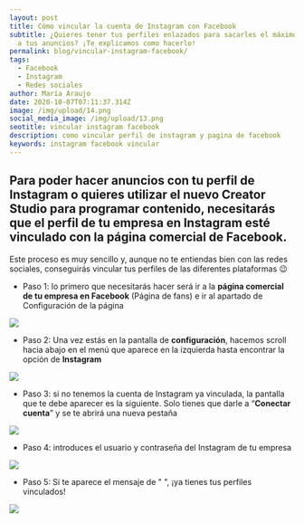 ```yaml
---
layout: post
title: Cómo vincular la cuenta de Instagram con Facebook
subtitle: ¿Quieres tener tus perfiles enlazados para sacarles el máximo provecho
  a tus anuncios? ¡Te explicamos como hacerlo!
permalink: blog/vincular-instagram-facebook/
tags:
  - Facebook
  - Instagram
  - Redes sociales
author: María Araujo
date: 2020-10-07T07:11:37.314Z
image: /img/upload/14.png
social_media_image: /img/upload/13.png
seotitle: vincular instagram facebook
description: como vincular perfil de instagram y pagina de facebook
keywords: instagram facebook vincular
---
```

## Para poder hacer anuncios con tu perfil de Instagram o quieres utilizar el nuevo Creator Studio para programar contenido, necesitarás que el perfil de tu empresa en Instagram esté vinculado con la página comercial de Facebook.

Este proceso es muy sencillo y, aunque no te entiendas bien con las redes sociales, conseguirás vincular tus perfiles de las diferentes plataformas 😉

* Paso 1: lo primero que necesitarás hacer será ir a la **página comercial de tu empresa en Facebook** (Página de fans) e ir al apartado de Configuración de la página

![](https://lh3.googleusercontent.com/Tp3PC5yUHz108YEIM47VRx_Z-VAOvX7uRUck3Ib5tLZRHwWNGYvndVjimACKD5UG85BVCpW6j1rzBZ9bcPL_15-cpJS9OKSmbh_LyWIX99BuJhtNQDBewjSDfYDLUmP9f3CRLlAO)

* Paso 2: Una vez estás en la pantalla de **configuración**, hacemos scroll hacia abajo en el menú que aparece en la izquierda hasta encontrar la opción de **Instagram**

![](https://lh5.googleusercontent.com/2blJD6TzmknA9LJv_VihaETz_NnHcPI09OlVFDwID8rNsfjzrGSnGAk2S_TwYMbgiHWuyIB9P7x9PYkvFW4Q6TFK3CItKNKMbLuAhKkgbCbxJgDH3nvA1-qNZ2bB1zX3eL8zReBN)

* Paso 3: si no tenemos la cuenta de Instagram ya vinculada, la pantalla que te debe aparecer es la siguiente. Solo tienes que darle a “**Conectar cuenta**” y se te abrirá una nueva pestaña

![](https://lh3.googleusercontent.com/PAgcMbIq5nEN3EQowS0QKFN6DeSFdWdwF30vc1TGtC2Nmn_8Th_tJJ0qvwSS7KWcVf9Up8Nh1MHpeFgAZ6zZtm1RHhwyzuaWDIS2fxlbkjAl2UvutAMZYSONxTIn2kiHl5eihGuD)

* Paso 4: introduces el usuario y contraseña del Instagram de tu empresa

![](https://lh5.googleusercontent.com/TeC5amjxdYeFx8IRgxZ9RLNBjyNFPZLU_yYw7DONQHgHQOdvsuSLbh8yNqQI69VZkX9ns5tpCcx4dfhQTgt55cQSSWZ6LQlCSgnlBi-1XSU091aLmurxI91f6pGPm6cJq5SN_SRs)

* Paso 5: Si te aparece el mensaje de " ", ¡ya tienes tus perfiles vinculados!

![](https://lh3.googleusercontent.com/hkdiGfjyQ8oBIhQBmu8Hvt7bVu2e3j8eygg9PePDnniq-38fvQ7ApPJ4CK4k5teHI59npcCABgZnPQOzRS2bowZQRNHi6VeeKr3TkRmbkktTAT_ioqqcc9hhAkpXm-rapRJzqlVO)